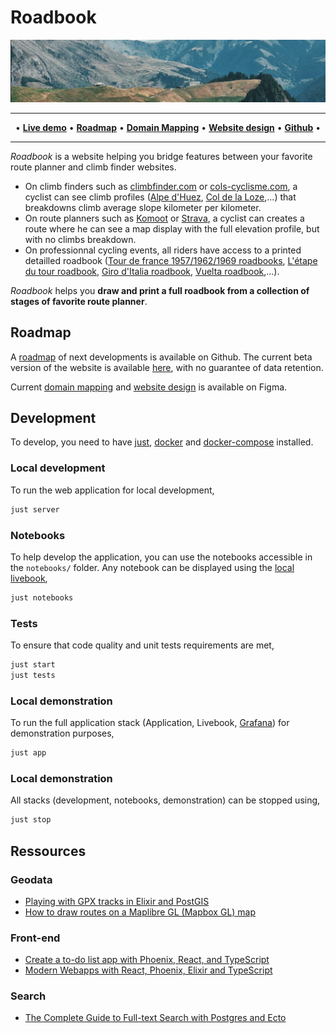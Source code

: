 # Roadbook

![Banner](priv/static/images/banner.png)

---

<p align="center">
  •
  <a href="https://roadbook.fly.dev/"><b>Live demo</b></a> •
  <a href="https://github.com/users/mjanv/projects/3"><b>Roadmap</b></a> •
  <a href="https://www.figma.com/file/ZxA1656udohBlMsEj8ofSK/Roadbook-Domain-Map?type=whiteboard&t=Y0rFnZdNsAspzvCe-1"><b>Domain Mapping</b></a> •
  <a href="https://www.figma.com/file/HVuZImZqz042oSA522f2uh/Roadbook?type=design&node-id=0%3A1&mode=design&t=Y0rFnZdNsAspzvCe-1"><b>Website design</b></a> •
  <a href="https://github.com/mjanv"><b>Github</b></a>
  •
</p>

---

*Roadbook* is a website helping you bridge features between your favorite route planner and climb finder websites.

- On climb finders such as [climbfinder.com](https://climbfinder.com/en) or [cols-cyclisme.com](https://www.cols-cyclisme.com/), a cyclist can see climb profiles ([Alpe d'Huez](https://climbfinder.com/en/climbs/alpe-d-huez), [Col de la Loze](https://www.cols-cyclisme.com/vanoise/france/col-de-la-loze-depuis-brides-les-bains-c3612.htm),...) that breakdowns climb average slope kilometer per kilometer.
- On route planners such as [Komoot](https://www.komoot.com) or [Strava](https://www.strava.com), a cyclist can creates a route where he can see a map display with the full elevation profile, but with no climbs breakdown.
- On professionnal cycling events, all riders have access to a printed detailled roadbook ([Tour de france 1957/1962/1969 roadbooks](https://procyclingmaps.com/tourdefrance/), [L'étape du tour roadbook](https://www.letapedutourdefrance.com/en/extra-services/road-book), [Giro d'Italia roadbook](https://www.giroditalia.it/en/roadbook/), [Vuelta roadbook](https://www.lavuelta.es/en/interactive-roadbook),...).

*Roadbook* helps you **draw and print a full roadbook from a collection of stages of favorite route planner**.

## Roadmap

A [roadmap](https://github.com/users/mjanv/projects/3) of next developments is available on Github. The current beta version of the website is available [here](https://roadbook.fly.dev/), with no guarantee of data retention.

Current [domain mapping](https://www.figma.com/file/ZxA1656udohBlMsEj8ofSK/Roadbook-Domain-Map?type=whiteboard&t=Y0rFnZdNsAspzvCe-1) and [website design](https://www.figma.com/file/HVuZImZqz042oSA522f2uh/Roadbook?type=design&node-id=0%3A1&mode=design&t=Y0rFnZdNsAspzvCe-1) is available on Figma.

## Development

To develop, you need to have [just](https://github.com/casey/just), [docker](https://www.docker.com/) and [docker-compose](https://docs.docker.com/compose/) installed.

### Local development

To run the web application for local development,

```bash
just server
```

### Notebooks

To help develop the application, you can use the notebooks accessible in the `notebooks/` folder. Any notebook can be displayed using the [local livebook](http://localhost:8080/open/file),

```bash
just notebooks
```

### Tests

To ensure that code quality and unit tests requirements are met,

```bash
just start
just tests
```

### Local demonstration

To run the full application stack (Application, Livebook, [Grafana](http://localhost:3000)) for demonstration purposes,

```bash
just app
```

### Local demonstration

All stacks (development, notebooks, demonstration) can be stopped using,

```bash
just stop
```

## Ressources

### Geodata

- [Playing with GPX tracks in Elixir and PostGIS](https://caspg.com/blog/playing-with-gpx-tracks-in-elixir-and-postgis)
- [How to draw routes on a Maplibre GL (Mapbox GL) map](https://www.geoapify.com/tutorial/draw-route-on-the-maplibre-mapbox-map)

### Front-end

- [Create a to-do list app with Phoenix, React, and TypeScript](https://blog.logrocket.com/to-do-list-phoenix-react-typescript/)
- [Modern Webapps with React, Phoenix, Elixir and TypeScript](https://bpaulino.com/entries/modern-webapps-with-elixir-phoenix-typescript-react)

### Search

- [The Complete Guide to Full-text Search with Postgres and Ecto](https://www.peterullrich.com/complete-guide-to-full-text-search-with-postgres-and-ecto)
